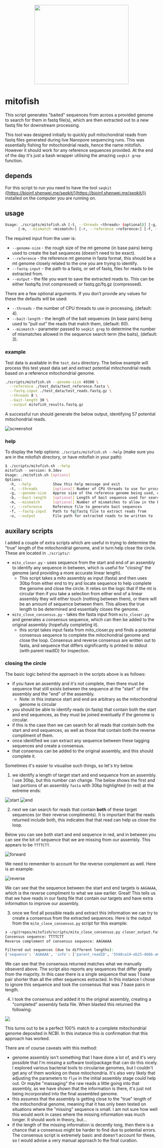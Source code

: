 
<p align="center">
  <img width="310" height="260" src="images/logo.png">
</p>

# mitofish

This script generates "baited" sequences from across a provided genome to search for them in fastq file(s), which are then extracted out to a new fastq file for downstream processing.

This tool was designed initially to quickly pull mitochondrial reads from fastq files generated during live Nanopore sequencing runs. This was essentially fishing for mitochondrial reads, hence the name mitofish. However it should work for any reference sequences provided. At the end of the day it's just a bash wrapper utilising the amazing `seqkit grep` function.

## depends

For this script to run you need to have the tool `seqkit` ([https://bioinf.shenwei.me/seqkit/](https://bioinf.shenwei.me/seqkit/)) installed on the computer you are running on.

## usage

```sh
Usage: ./scripts/mitofish.sh [-t, --threads <threads> (optional)] [-g, --genome-size <genome_size>] [-b, --bait-length <bait_length> (optional)] 
      [-m, --mismatch <mismatch>] [-r, --reference <reference>] [-f, --fastq-input <fastq_input>] [-o, --output <output>]
```

The required input from the user is:

* `--genome-size` - the rough size of the mt genome (in base pairs) being used to create the bait sequences (doesn’t need to be exact).
* `--reference` - the reference mt genome in fasta format, this should be a mt genome closely related to the one you are trying to identify.
* `--fastq-input` - the path to a fastq, or set of fastq, files for reads to be extracted from.
* `--output` - the file you want to save the extracted reads to. This can be either fastq/fq (not compressed) or fastq.gz/fq.gz (compressed).

There are a few optional arguments. If you don’t provide any values for these the defaults will be used:

* `--threads` - the number of CPU threads to use in processing, (default: 4).
* `--bait-length` - the length of the bait sequences (in base pairs) being used to “pull out” the reads that match them, (default: 60).
* `--mismatch` - parameter passed to `seqkit grep` to determine the number of mismatches allowed in the sequence search term (the baits), (default: 3).

### example

Test data is available in the `test_data` directory. The below example will process this test yeast data set and extract potential mitochondrial reads based on a reference mitochondrial genome.

```sh
./scripts/mitofish.sh --genome-size 49300 \
  --reference ./test_data/test_reference.fasta \
  --fastq-input ./test_data/test_reads.fastq.gz \
  --threads 8 \
  --bait-length 30 \
  --output mitofish_results.fastq.gz
```

A successful run should generate the below output, identifying 57 potential mitochondrial reads.

![screenshot](images/20231212121018.png)

### help

To display the help options: `./scripts/mitofish.sh --help` (make sure you are in the mitofish directory, or have mitofish in your path):

```sh
$ ./scripts/mitofish.sh --help
mitofish - version: 0.3dev
Usage: ./mitofish.sh [options]
Options:
  -h, --help          Show this help message and exit
  -t, --threads       [optional] Number of CPU threads to use for processing, default: 4
  -g, --genome-size   Approx size of the reference genome being used, example: 16500 (for mammalian mt genomes)
  -b, --bait-length   [optional] Length of bait sequence used for searching, default: 60
  -m, --mismatch      [optional] Number of mismatches to allow in the bait sequences, default: 3
  -r, --reference     Reference file to generate bait sequences
  -f, --fastq-input   Path to fq|fastq file to extract reads from
  -o, --output        File path for extracted reads to be written to
```

## auxilary scripts

I added a couple of extra scripts which are useful in trying to determine the "true" length of the mitochondrial genome, and in turn help close the circle. These are located in `./scripts/`:

* `mito_closer.py` - uses sequence from the start and end of an assembly to identify any sequence in between, which is useful for "closing" the genome (and providing a more accurate linear length).
  * This script takes a mito assembly as input (fasta) and then uses 30bp from either end to try and locate sequence to help complete the genome and close the circle. It relies on the logic that if the mt is circular then if you take a selection from either end of a linear assembly they will either touch (nothing between them), or there will be an amount of sequence between them. This allows the true length to be determined and essentially closes the genome.
* `mito_close_consensus.py` - takes the fasta input from `mito_closer.py` and generates a consensus sequence, which can then be added to the original assembly (hopefully completing it).
  * this script takes input fasta from mito_closer.py and finds a potential consensus sequence to complete the mitochondrial genome and close the loop. Consensus and reverse consensus are written out to fasta, and sequence that differs significantly is printed to stdout (with parent readID) for inspection.

### closing the circle

The basic logic behind the approach in the scripts above is as follows:

* if you have an assembly and it's not complete, then there must be sequence that still exists between the sequence at the "start" of the assembly and the "end" of the assembly.
  * Note: in this instance start and end are arbitrary as the mitochondrial genome is circular
* you should be able to identify reads (in fastq) that contain both the start and end sequences, as they must be joined eventually if the genome is circular.
* if this is the case then we can search for all reads that contain both the start and end sequences, as well as those that contain both the reverse compliment of them.
* once identified we can extract any sequence between these tagging sequences and create a consensus.
* that consensus can be added to the original assembly, and this should complete it.

Sometimes it's easier to visualise such things, so let's try below.

1. we identify a length of target start and end sequence from an assembly. I use 30bp, but this number can change. The below shows the first and last portions of an assembly `fasta` with 30bp highlighted (in red) at the extreme ends:

![start](images/20240212130428.png)
![end](images/20240212130508.png)

2. next we can search for reads that contain **both** of these target sequences (or their reverse compliments). It is important that the reads returned include both, this indicates that that read can help us close the loop.

Below you can see both start and end sequence in red, and in between you can see the bit of sequence that we are missing from our assembly. This appears to be `TTTTCTT`.

![forward](images/20240212131946.png)

We need to remember to account for the reverse complement as well. Here is an example:

![reverse](images/20240212132252.png)

We can see that the sequence between the start and end targets is `AAGAAAA`, which is the reverse compliment to what we saw earlier. Great! This tells us that we have reads in our fastq file that contain our targets and have extra information to improve our assembly.

3. once we find all possible reads and extract this information we can try to create a consensus from the extracted sequences. Here is the output from the `mito_close_consensus.py` script for this example:

<!-- ![consensus](images/20240212132816.png) -->
```sh
❯ ~/gitrepos/mitofish/scripts/mito_close_consensus.py closer_output.fasta
Consensus sequence: TTTTCTT
Reverse complement of consensus sequence: AAGAAAA

Filtered out sequences (due to different lengths):
{'sequence': 'AGAAAA', 'info': ['parent_readID', '5548ca19-eb25-466b-a64e-832aa20dac2f', 'reverse', '35592', '35628']}
```

We can see that the consensus returned matches what we manually obseverd above. The script also reports any sequences that differ greatly from the majority. In this case there is a single sequence that was 1 base pair shorter than all the other sequences extracted. In this instance I chose to ignore this sequence and took the consensus that was 7 base pairs in length.

4. I took the consensus and added it to the original assembly, creating a "completed" assembly fasta file. When blasted this returned the following:

![](images/20240212133932.png)

This turns out to be a perfect 100% match to a complete mitochondrial genome deposited in NCBI. In this instance this is confirmation that this approach has worked.

There are of course caveats with this method:

* genome assembly isn't something that I have done a lot of, and it's very possible that I'm missing a software tool/package that can do this nicely. I explored various bacterial tools to circularise genomes, but I couldn't get any of them working on these mitochondria. It's also very likely that adjusting the parameters to `flye` in the initial assembly stage could help out. Or maybe "massaging" the raw reads a little going into that assembly, as we have shown that the information is there, it's just not being incorporated into the final assembled genome.
* this assumes that the assembly is getting close to the "true" length of the mitochondiral genome, meaning that it has only been tested on situations where the "missing" sequence is small. I am not sure how well this would work in cases where the missing information was much longer. It should work in theory, but...
* if the length of the missing information is decently long, then there is a chance that a consensus might be harder to find due to potential errors. The consensus script is extremely basic and doesn't account for these, so I would advise a very manual approach to the final curation.
